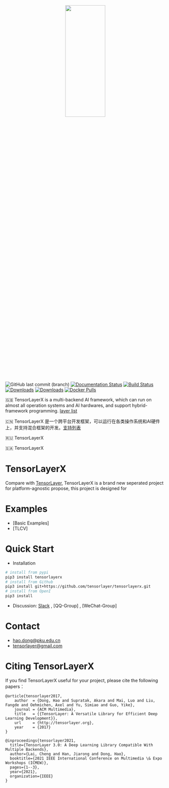 <a href="https://tensorlayer.readthedocs.io/">
    <div align="center">
        <img src="images/tlx_logo.png" width="50%" height="30%"/>
    </div>
</a>

<!--- [![PyPI Version](https://badge.fury.io/py/tensorlayer.svg)](https://badge.fury.io/py/tensorlayer) --->
<!--- ![PyPI - Python Version](https://img.shields.io/pypi/pyversions/tensorlayer.svg)) --->

![GitHub last commit (branch)](https://img.shields.io/github/last-commit/tensorlayer/tensorlayerx/master.svg)
[![Documentation Status](https://readthedocs.org/projects/tensorlayerx/badge/)](https://tensorlayerx.readthedocs.io/)
[![Build Status](https://travis-ci.org/tensorlayer/tensorlayerx.svg?branch=master)](https://travis-ci.org/tensorlayer/tensorlayerx)
[![Downloads](http://pepy.tech/badge/tensorlayerx)](http://pepy.tech/project/tensorlayerx)
[![Downloads](https://pepy.tech/badge/tensorlayerx/week)](https://pepy.tech/project/tensorlayerx/week)
[![Docker Pulls](https://img.shields.io/docker/pulls/tensorlayer/tensorlayerx.svg)](https://hub.docker.com/r/tensorlayer/tensorlayerx/)

🇬🇧 TensorLayerX is a multi-backend AI framework, which can run on almost all operation systems and AI hardwares, and support hybrid-framework programming. [layer list](https://shimo.im/sheets/kJGCCTxXvqj99RGV/F5m5Z)

🇨🇳 TensorLayerX 是一个跨平台开发框架，可以运行在各类操作系统和AI硬件上，并支持混合框架的开发。[支持列表](https://shimo.im/sheets/kJGCCTxXvqj99RGV/F5m5Z)

🇷🇺 TensorLayerX 

🇸🇦 TensorLayerX

# TensorLayerX

Compare with [TensorLayer](https://github.com/tensorlayer/TensorLayer), TensorLayerX is a brand new seperated project for platform-agnostic propose, this project is designed for 


# Examples

- [Basic Examples]
- [TLCV]



# Quick Start

- Installation
```bash
# install from pypi
pip3 install tensorlayerx 
# install from Github
pip3 install git+https://github.com/tensorlayer/tensorlayerx.git 
# install from OpenI
pip3 install
```

- Discussion: [Slack](https://join.slack.com/t/tensorlayer/shared_invite/enQtODk1NTQ5NTY1OTM5LTQyMGZhN2UzZDBhM2I3YjYzZDBkNGExYzcyZDNmOGQzNmYzNjc3ZjE3MzhiMjlkMmNiMmM3Nzc4ZDY2YmNkMTY) , [QQ-Group] , [WeChat-Group]



# Contact
 - hao.dong@pku.edu.cn
 - tensorlayer@gmail.com

# Citing TensorLayerX

If you find TensorLayerX useful for your project, please cite the following papers：

```
@article{tensorlayer2017,
    author  = {Dong, Hao and Supratak, Akara and Mai, Luo and Liu, Fangde and Oehmichen, Axel and Yu, Simiao and Guo, Yike},
    journal = {ACM Multimedia},
    title   = {{TensorLayer: A Versatile Library for Efficient Deep Learning Development}},
    url     = {http://tensorlayer.org},
    year    = {2017}
}

@inproceedings{tensorlayer2021,
  title={TensorLayer 3.0: A Deep Learning Library Compatible With Multiple Backends},
  author={Lai, Cheng and Han, Jiarong and Dong, Hao},
  booktitle={2021 IEEE International Conference on Multimedia \& Expo Workshops (ICMEW)},
  pages={1--3},
  year={2021},
  organization={IEEE}
}
```


